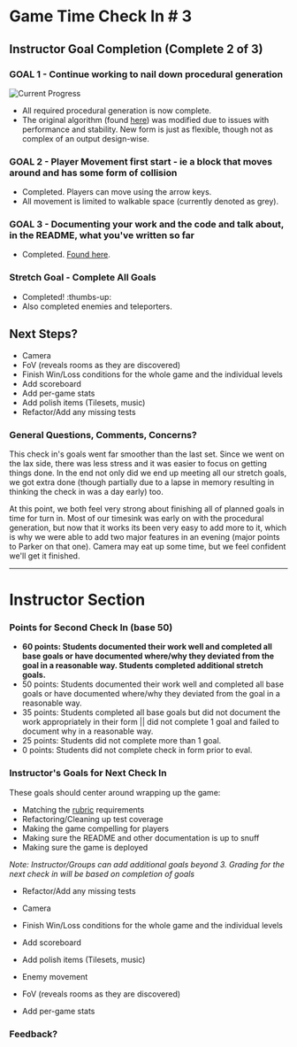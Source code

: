 # Game Time Check In # 3

## Instructor Goal Completion (Complete 2 of 3)

### GOAL 1 - Continue working to nail down procedural generation

  ![Current Progress](http://i.imgur.com/QXKxLGo.png)
  - All required procedural generation is now complete.
  - The original algorithm (found [here](http://journal.stuffwithstuff.com/2014/12/21/rooms-and-mazes/)) was modified due to issues with performance and stability. New form is just as flexible, though not as complex of an output design-wise.

### GOAL 2 -  Player Movement first start - ie a block that moves around and has some form of collision

  - Completed. Players can move using the arrow keys.
  - All movement is limited to walkable space (currently denoted as grey).

### GOAL 3 - Documenting your work and the code and talk about, in the README, what you've written so far

- Completed. [Found here](https://github.com/Riizu/sloc/blob/develop/README.md).

### Stretch Goal - Complete All Goals

- Completed! :thumbs-up:
- Also completed enemies and teleporters.

## Next Steps?

- Camera
- FoV (reveals rooms as they are discovered)
- Finish Win/Loss conditions for the whole game and the individual levels
- Add scoreboard
- Add per-game stats
- Add polish items (Tilesets, music)
- Refactor/Add any missing tests

### General Questions, Comments, Concerns?

This check in's goals went far smoother than the last set. Since we went on the lax side, there was less stress and it was easier to focus on getting things done. In the end not only did we end up meeting all our stretch goals, we got extra done (though partially due to a lapse in memory resulting in thinking the check in was a day early) too.

At this point, we both feel very strong about finishing all of planned goals in time for turn in. Most of our timesink was early on with the procedural generation, but now that it works its been very easy to add more to it, which is why we were able to add two major features in an evening (major points to Parker on that one). Camera may eat up some time, but we feel confident we'll get it finished.

-----

# Instructor Section

### Points for Second Check In (base 50)

* **60 points: Students documented their work well and completed all base goals or have documented where/why they deviated from the goal in a reasonable way. Students completed additional stretch goals.**
* 50 points: Students documented their work well and completed all base goals or have documented where/why they deviated from the goal in a reasonable way.
* 35 points: Students completed all base goals but did not document the work appropriately in their form || did not complete 1 goal and failed to document why in a reasonable way.
* 25 points: Students did not complete more than 1 goal.
* 0 points: Students did not complete check in form prior to eval.

### Instructor's Goals for Next Check In

These goals should center around wrapping up the game:

 - Matching the [rubric](https://github.com/turingschool/lesson_plans/blob/master/ruby_04-apis_and_scalability/gametime_project.markdown) requirements
 - Refactoring/Cleaning up test coverage
 - Making the game compelling for players
 - Making sure the README and other documentation is up to snuff
 - Making sure the game is deployed

_Note: Instructor/Groups can add additional goals beyond 3. Grading for the next check in will be based on completion of goals_

- Refactor/Add any missing tests

- Camera
- Finish Win/Loss conditions for the whole game and the individual levels
- Add scoreboard
- Add polish items (Tilesets, music)
- Enemy movement
- FoV (reveals rooms as they are discovered)
- Add per-game stats

### Feedback?
